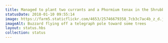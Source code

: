 ```yaml
---
title: Managed to plant two currants and a Phormium tenax in the Shrubbery today, Chaenomeles japonica tomorrow. Also frightened off a buzzard from their perch on the telegraph pole.
statusDate: 2018-01-10 09:55:14
image: https://farm5.staticflickr.com/4653/25746679358_7cb3c7ac4b_z_d.jpg
imageAlt: Buzzard flying off a telegraph pole toward some trees
layout: status.hbs
collection: status
---
```

